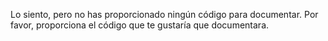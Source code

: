Lo siento, pero no has proporcionado ningún código para documentar. Por favor, proporciona el código que te gustaría que documentara.